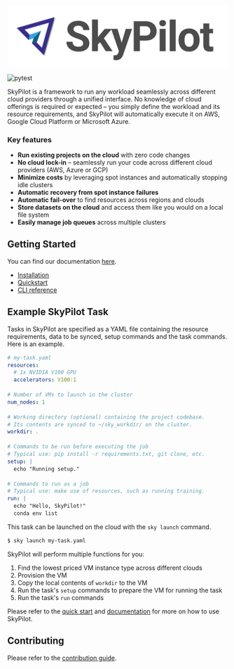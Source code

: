 
![logo](docs/source/images/SkyPilot-logo-wide.png)

![pytest](https://github.com/skypilot-org/skypilot/actions/workflows/pytest.yml/badge.svg)

SkyPilot is a framework to run any workload seamlessly across different cloud providers through a unified interface. No knowledge of cloud offerings is required or expected – you simply define the workload and its resource requirements, and SkyPilot will automatically execute it on AWS, Google Cloud Platform or Microsoft Azure.

### Key features
* **Run existing projects on the cloud** with zero code changes
* **No cloud lock-in** – seamlessly run your code across different cloud providers (AWS, Azure or GCP)
* **Minimize costs** by leveraging spot instances and automatically stopping idle clusters
* **Automatic recovery from spot instance failures**
* **Automatic fail-over** to find resources across regions and clouds
* **Store datasets on the cloud** and access them like you would on a local file system 
* **Easily manage job queues** across multiple clusters


## Getting Started
You can find our documentation [here](https://skypilot.readthedocs.io/en/latest/).
- [Installation](https://skypilot.readthedocs.io/en/latest/getting-started/installation.html)
- [Quickstart](https://skypilot.readthedocs.io/en/latest/getting-started/quickstart.html)
- [CLI reference](https://skypilot.readthedocs.io/en/latest/reference/cli.html)

## Example SkyPilot Task

Tasks in SkyPilot are specified as a YAML file containing the resource requirements, data to be synced, setup commands and the task commands. Here is an example.

```yaml
# my-task.yaml
resources:
  # 1x NVIDIA V100 GPU
  accelerators: V100:1

# Number of VMs to launch in the cluster
num_nodes: 1

# Working directory (optional) containing the project codebase.
# Its contents are synced to ~/sky_workdir/ on the cluster.
workdir: .

# Commands to be run before executing the job
# Typical use: pip install -r requirements.txt, git clone, etc.
setup: |
  echo "Running setup."

# Commands to run as a job
# Typical use: make use of resources, such as running training.
run: |
  echo "Hello, SkyPilot!"
  conda env list
```

This task can be launched on the cloud with the `sky launch` command.
```bash
$ sky launch my-task.yaml
```
SkyPilot will perform multiple functions for you:
1. Find the lowest priced VM instance type across different clouds
2. Provision the VM
3. Copy the local contents of `workdir` to the VM
4. Run the task's `setup` commands to prepare the VM for running the task 
5. Run the task's `run` commands

<!---- TODO(romilb): Example GIF goes here ---->
Please refer to the [quick start](https://skypilot.readthedocs.io/en/latest/getting-started/quickstart.html) and [documentation](https://skypilot.readthedocs.io/en/latest/) for more on how to use SkyPilot.

## Contributing
Please refer to the [contribution guide](CONTRIBUTING.md).

